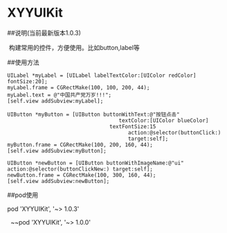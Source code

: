# XYYUIKit

##说明(当前最新版本1.0.3)

  构建常用的控件，方便使用。比如button,label等
  
##使用方法

    UILabel *myLabel = [UILabel labelTextColor:[UIColor redColor] fontSize:20];
    myLabel.frame = CGRectMake(100, 100, 200, 44);
    myLabel.text = @"中国共产党万岁!!!";
    [self.view addSubview:myLabel];
    
    UIButton *myButton = [UIButton buttonWithText:@"按钮点击" 
                                        textColor:[UIColor blueColor] 
                                     textFontSize:15   
                                           action:@selector(buttonClick:) 
                                           target:self];
    myButton.frame = CGRectMake(100, 200, 160, 44);
    [self.view addSubview:myButton];
    
    UIButton *newButton = [UIButton buttonWithImageName:@"ui" action:@selector(buttonClickNew:) target:self];
    newButton.frame = CGRectMake(100, 300, 160, 44);
    [self.view addSubview:newButton];
    
##pod使用

   pod 'XYYUIKit', '~> 1.0.3'
   
   ~~pod 'XYYUIKit', '~> 1.0.0'
   
   
